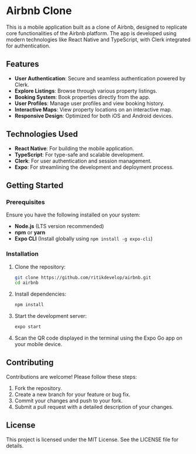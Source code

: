 # Airbnb Clone

This is a mobile application built as a clone of Airbnb, designed to replicate core functionalities of the Airbnb platform. The app is developed using modern technologies like React Native and TypeScript, with Clerk integrated for authentication.

## Features

- **User Authentication**: Secure and seamless authentication powered by Clerk.
- **Explore Listings**: Browse through various property listings.
- **Booking System**: Book properties directly from the app.
- **User Profiles**: Manage user profiles and view booking history.
- **Interactive Maps**: View property locations on an interactive map.
- **Responsive Design**: Optimized for both iOS and Android devices.

## Technologies Used

- **React Native**: For building the mobile application.
- **TypeScript**: For type-safe and scalable development.
- **Clerk**: For user authentication and session management.
- **Expo**: For streamlining the development and deployment process.


## Getting Started

### Prerequisites

Ensure you have the following installed on your system:

- **Node.js** (LTS version recommended)
- **npm** or **yarn**
- **Expo CLI** (Install globally using `npm install -g expo-cli`)

### Installation

1. Clone the repository:
   ```bash
   git clone https://github.com/ritikdevelop/airbnb.git
   cd airbnb
   ```

2. Install dependencies:
   ```bash
   npm install
   ```

3. Start the development server:
   ```bash
   expo start
   ```

4. Scan the QR code displayed in the terminal using the Expo Go app on your mobile device.

## Contributing

Contributions are welcome! Please follow these steps:

1. Fork the repository.
2. Create a new branch for your feature or bug fix.
3. Commit your changes and push to your fork.
4. Submit a pull request with a detailed description of your changes.

## License

This project is licensed under the MIT License. See the LICENSE file for details.
